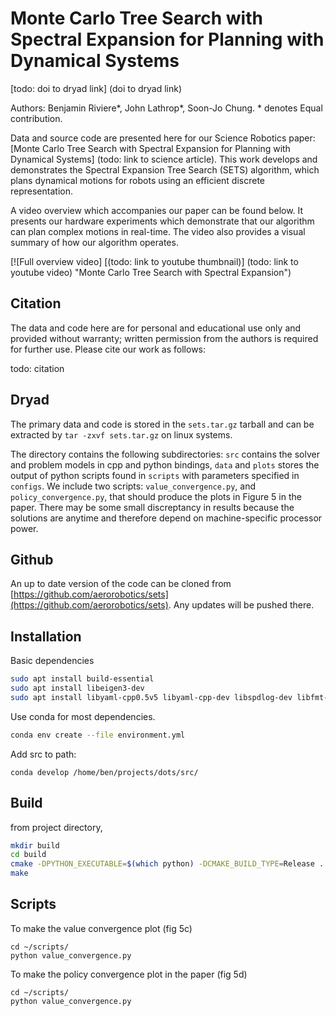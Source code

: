 # Monte Carlo Tree Search with Spectral Expansion for Planning with Dynamical Systems

<!-- [https://doi.org/10.5061/dryad.xgxd254r1](https://doi.org/10.5061/dryad.xgxd254r1) -->
[todo: doi to dryad link] (doi to dryad link)

Authors: Benjamin Riviere*, John Lathrop*, Soon-Jo Chung. * denotes Equal contribution. 

Data and source code are presented here for our Science Robotics paper: [Monte Carlo Tree Search with Spectral Expansion for Planning with Dynamical Systems] (todo: link to science article). This work develops and demonstrates the Spectral Expansion Tree Search (SETS) algorithm, which plans dynamical motions for robots using an efficient discrete representation. 

A video overview which accompanies our paper can be found below. It presents our hardware experiments which demonstrate that our algorithm can plan complex motions in real-time. The video also provides a visual summary of how our algorithm operates.

[![Full overview video] [(todo: link to youtube thumbnail)] (todo: link to youtube video) "Monte Carlo Tree Search with Spectral Expansion")

## Citation

The data and code here are for personal and educational use only and provided without warranty; written permission from the authors is required for further use. Please cite our work as follows:

todo: citation 
<!-- > @article{
> doi:10.1126/scirobotics.adn4722,
> author = {James Ragan  and Benjamin Riviere  and Fred Y. Hadaegh  and Soon-Jo Chung },
> title = {Online tree-based planning for active spacecraft fault estimation and collision avoidance},
> journal = {Science Robotics},
> volume = {11},
> number = {93},
> pages = {eadn4722},
> year = {2024},
> doi = {10.1126/scirobotics.adn4722},
> URL = {[https://www.science.org/doi/abs/10.1126/scirobotics.adn4722}](https://www.science.org/doi/abs/10.1126/scirobotics.adn4722}),
> eprint = {[https://www.science.org/doi/pdf/10.1126/scirobotics.adn4722}}](https://www.science.org/doi/pdf/10.1126/scirobotics.adn4722}}) -->


## Dryad

The primary data and code is stored in the `sets.tar.gz` tarball and can be extracted by `tar -zxvf sets.tar.gz` on linux systems. 

The directory contains the following subdirectories: `src` contains the solver and problem models in cpp and python bindings, `data` and `plots` stores the output of python scripts found in `scripts` with parameters specified in `configs`. We include two scripts: `value_convergence.py`, and `policy_convergence.py`, that should produce the plots in Figure 5 in the paper. There may be some small discreptancy in results because the solutions are anytime and therefore depend on machine-specific processor power. 


## Github

An up to date version of the code can be cloned from [https://github.com/aerorobotics/sets](https://github.com/aerorobotics/sets). Any updates will be pushed there. 


## Installation

Basic dependencies 
```bash
sudo apt install build-essential
sudo apt install libeigen3-dev
sudo apt install libyaml-cpp0.5v5 libyaml-cpp-dev libspdlog-dev libfmt-dev
```

Use conda for most dependencies. 
```bash
conda env create --file environment.yml
```

Add src to path:
```
conda develop /home/ben/projects/dots/src/
```

## Build
from project directory, 
```bash
mkdir build
cd build 
cmake -DPYTHON_EXECUTABLE=$(which python) -DCMAKE_BUILD_TYPE=Release ..
make 
```

## Scripts

<!-- To make the rollout plot (fig 5a/b)
```
cd ~/scripts/
python rollout.py
```  -->

To make the value convergence plot (fig 5c)
```
cd ~/scripts/
python value_convergence.py
```

To make the policy convergence plot in the paper (fig 5d)
```
cd ~/scripts/
python value_convergence.py
```
